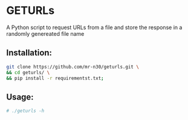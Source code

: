 # GETURLs
A Python script to request URLs from a file and store the response in a randomly genereated file name

## Installation:
```bash
git clone https://github.com/mr-n30/geturls.git \
&& cd geturls/ \
&& pip install -r requirementst.txt;
```

## Usage:
```bash
# ./geturls -h
```

